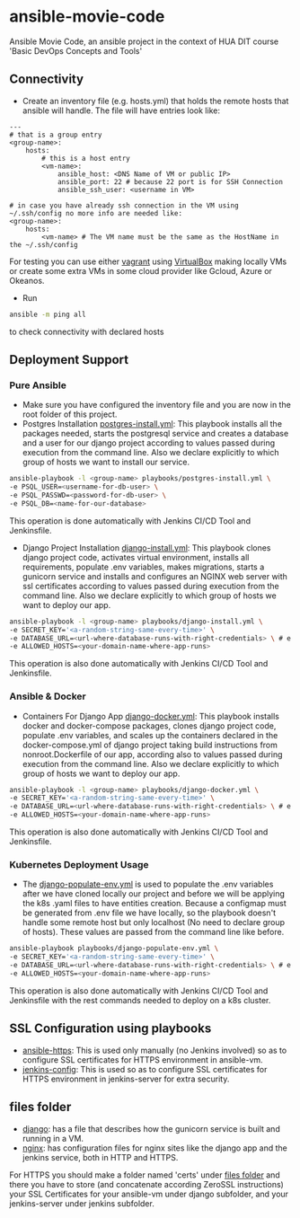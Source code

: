 # ansible-movie-code
Ansible Movie Code, an ansible project in the context of HUA DIT course 'Basic DevOps Concepts and Tools'

## Connectivity

* Create an inventory file (e.g. hosts.yml) that holds the remote hosts that ansible will handle. The file will have entries look like:
```nano
---
# that is a group entry
<group-name>:
    hosts:
        # this is a host entry
        <vm-name>:
            ansible_host: <DNS Name of VM or public IP>
            ansible_port: 22 # because 22 port is for SSH Connection
            ansible_ssh_user: <username in VM>

# in case you have already ssh connection in the VM using ~/.ssh/config no more info are needed like:
<group-name>:
    hosts:
        <vm-name> # The VM name must be the same as the HostName in the ~/.ssh/config
```
For testing you can use either [vagrant](https://www.vagrantup.com/) using [VirtualBox](https://www.virtualbox.org/) making locally VMs or create some extra VMs in some cloud provider like Gcloud, Azure or Okeanos.

* Run
```bash
ansible -m ping all
```
to check connectivity with declared hosts

## Deployment Support

### Pure Ansible
* Make sure you have configured the inventory file and you are now in the root folder of this project.
* Postgres Installation
[postgres-install.yml](playbooks/postgres-install.yml): This playbook installs all the packages needed, starts the postgresql service and creates a database and a user for our django project according to values passed during execution from the command line. Also we declare explicitly to which group of hosts we want to install our service. 
```bash
ansible-playbook -l <group-name> playbooks/postgres-install.yml \
-e PSQL_USER=<username-for-db-user> \
-e PSQL_PASSWD=<password-for-db-user> \
-e PSQL_DB=<name-for-our-database>
```
This operation is done automatically with Jenkins CI/CD Tool and Jenkinsfile.
* Django Project Installation
[django-install.yml](playbooks/django-install.yml): This playbook clones django project code, activates virtual environment, installs all requirements, populate .env variables, makes migrations, starts a gunicorn service and installs and configures an NGINX web server with ssl certificates according to values passed during execution from the command line. Also we declare explicitly to which group of hosts we want to deploy our app.
```bash
ansible-playbook -l <group-name> playbooks/django-install.yml \
-e SECRET_KEY='<a-random-string-same-every-time>' \
-e DATABASE_URL=<url-where-database-runs-with-right-credentials> \ # e.g. postgresql://testuser:pass1234@localhost/demo_db
-e ALLOWED_HOSTS=<your-domain-name-where-app-runs>
```
This operation is also done automatically with Jenkins CI/CD Tool and Jenkinsfile.

### Ansible & Docker
* Containers For Django App
[django-docker.yml](playbooks/django-docker.yml): This playbook installs docker and docker-compose packages, clones django project code, populate .env variables, and scales up the containers declared in the docker-compose.yml of django project taking build instructions from nonroot.Dockerfile of our app, according also to values passed during execution from the command line. Also we declare explicitly to which group of hosts we want to deploy our app.
```bash
ansible-playbook -l <group-name> playbooks/django-docker.yml \
-e SECRET_KEY='<a-random-string-same-every-time>' \
-e DATABASE_URL=<url-where-database-runs-with-right-credentials> \ # e.g. postgresql://demouser:pass123@db/deploy_db
-e ALLOWED_HOSTS=<your-domain-name-where-app-runs>
```
This operation is also done automatically with Jenkins CI/CD Tool and Jenkinsfile.

### Kubernetes Deployment Usage
* The [django-populate-env.yml](playbooks/django-populate-env.yml) is used to populate the .env variables after we have cloned locally our project and before we will be applying the k8s .yaml files to have entities creation. Because a configmap must be generated from .env file we have locally, so the playbook doesn't handle some remote host but only localhost (No need to declare group of hosts). These values are passed from the command line like before.
```bash
ansible-playbook playbooks/django-populate-env.yml \
-e SECRET_KEY='<a-random-string-same-every-time>' \
-e DATABASE_URL=<url-where-database-runs-with-right-credentials> \ # e.g. postgresql://testuser:pass1234@pg-cluster-ip/demo_db
-e ALLOWED_HOSTS=<your-domain-name-where-app-runs>
```
This operation is also done automatically with Jenkins CI/CD Tool and Jenkinsfile with the rest commands needed to deploy on a k8s cluster.

## SSL Configuration using playbooks

* [ansible-https](playbooks/ansible-https.yml): This is used only manually (no Jenkins involved) so as to configure SSL certificates for HTTPS environment in ansible-vm.
* [jenkins-config](playbooks/jenkins-config.yml): This is used so as to configure SSL certificates for HTTPS environment in jenkins-server for extra security.

## files folder

* [django](files/django): has a file that describes how the gunicorn service is built and running in a VM.
* [nginx](files/nginx): has configuration files for nginx sites like the django app and the jenkins service, both in HTTP and HTTPS.

For HTTPS you should make a folder named 'certs' under [files folder](files) and there you have to store (and concatenate according ZeroSSL instructions) your SSL Certificates for your ansible-vm under django subfolder, and your jenkins-server under jenkins subfolder.